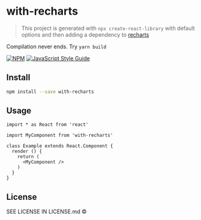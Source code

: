 # with-recharts

> This project is generated with `npx create-react-library` with default options and then adding a dependency to [recharts](https://github.com/recharts/recharts)

Compilation never ends. Try `yarn build` 

[![NPM](https://img.shields.io/npm/v/with-recharts.svg)](https://www.npmjs.com/package/with-recharts) [![JavaScript Style Guide](https://img.shields.io/badge/code_style-standard-brightgreen.svg)](https://standardjs.com)

## Install

```bash
npm install --save with-recharts
```

## Usage

```tsx
import * as React from 'react'

import MyComponent from 'with-recharts'

class Example extends React.Component {
  render () {
    return (
      <MyComponent />
    )
  }
}
```

## License

SEE LICENSE IN LICENSE.md © [](https://github.com/)
